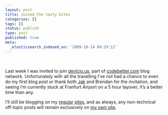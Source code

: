 ```yaml
---
layout: post
title: Joined the tasty bites
categories: []
tags: []
status: publish
type: post
published: true
meta:
  _elasticsearch_indexed_on: '2009-10-14 09:29:12'
---
```

<p>&#160;</p>  <p>Last week I was invited to join <a href="http://devlicio.us">devlcio.us</a>, part of <a href="http://codebetter.com">codebetter.com</a> blog network. Unfortunately with all the travelling I’ve not had a chance to even do my first blog post or thank both <a href="http://devlicio.us/blogs/casey/">Jak</a> and Brendan for the invitation, and seeing I’m currently stuck at Franfurt Airport on a 5 hour layover, it’s a better time than any.</p>  <p>I’ll still be blogging on my <a href="http://hadihariri.com">regular</a> <a href="http://blogs.imeta.co.uk/hhariri">sites</a>, and as always, any non-technical off-topic posts will remain exclusively on <a href="http://hadihariri.com">my own site</a>. </p>
